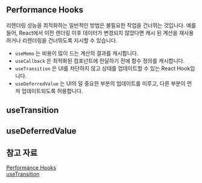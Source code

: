 ## Performance Hooks 
리렌더링 성능을 최적화하는 일반적인 방법은 불필요한 작업을 건너뛰는 것입니다. 예를 들어, React에서 이전 렌더링 이후 데이터가 변경되지 않았다면 캐시 된 계산을 재사용하거나 리렌더링을 건너뛰도록 지시할 수 있습니다.  

- `useMemo` 는 비용이 많이 드는 계산의 결과를 캐시합니다.
- `useCallback` 은 최적화된 컴포넌트에 전달하기 전에 함수 정의를 캐시합니다.
- `useTransition` 은 UI를 차단하지 않고 상태를 업데이트할 수 있는 React Hook입니다.
- `useDeferredValue` 는 UI의 덜 중요한 부분의 업데이트를 미루고, 다른 부분이 먼저 업데이트되도록 허용합니다.

## useTransition

## useDeferredValue

## 참고 자료
[Performance Hooks](https://ko.react.dev/reference/react#performance-hooks)  
[useTransition](https://ko.react.dev/reference/react/useTransition)  
